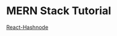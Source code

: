 # MERN Stack Tutorial

[React-Hashnode](https://hashnode.com/post/react-tutorial-using-mern-stack-ciiyus9m700qqge53mer0isxz)
